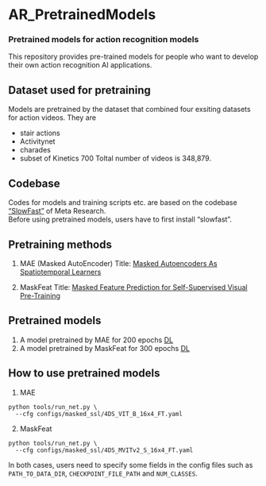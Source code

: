 # AR_PretrainedModels
### Pretrained models for action recognition models

This repository provides pre-trained models for people who want to develop their own action recognition AI applications.

## Dataset used for pretraining
Models are pretrained by the dataset that combined four exsiting datasets for action videos.  They are
* stair actions
* Activitynet
* charades
* subset of Kinetics 700
Toltal number of videos is 348,879.

## Codebase
Codes for models and training scripts etc. are based on the codebase [“SlowFast”](https://github.com/facebookresearch/SlowFast/tree/main) of Meta Research.   
Before using pretrained models, users have to first install “slowfast”.

## Pretraining methods
1. MAE (Masked AutoEncoder)
Title: [Masked Autoencoders As Spatiotemporal Learners](https://arxiv.org/abs/2205.09113)

2. MaskFeat
Title: [Masked Feature Prediction for Self-Supervised Visual Pre-Training](https://arxiv.org/abs/2112.09133)

## Pretrained models

1. A model pretrained by MAE for 200 epochs
[DL](https://drive.google.com/file/d/1JwuFBfcK1W7ngOI13bUqIAqSIV1Z8RQF/view?usp=sharing)
2. A model pretrained by MaskFeat for 300 epochs
[DL](https://drive.google.com/file/d/1LDxOrvp-Nvb43dec0s9q9YIsQ3qdQJ09/view?usp=sharing)

## How to use pretrained models
1. MAE
   
```
python tools/run_net.py \
  --cfg configs/masked_ssl/4DS_VIT_B_16x4_FT.yaml
```

2. MaskFeat
```
python tools/run_net.py \
  --cfg configs/masked_ssl/4DS_MVITv2_S_16x4_FT.yaml 
```
In both cases, users need to specify some fields in the config files such as  ``PATH_TO_DATA_DIR``, ``CHECKPOINT_FILE_PATH`` and ``NUM_CLASSES``.

